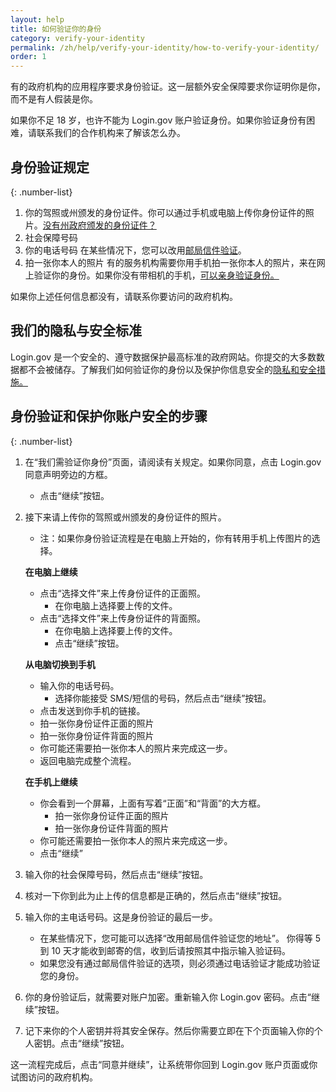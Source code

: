 ```yaml
---
layout: help
title: 如何验证你的身份
category: verify-your-identity
permalink: /zh/help/verify-your-identity/how-to-verify-your-identity/
order: 1
---
```


有的政府机构的应用程序要求身份验证。这一层额外安全保障要求你证明你是你，而不是有人假装是你。

如果你不足 18 岁，也许不能为 Login.gov 账户验证身份。如果你验证身份有困难，请联系我们的合作机构来了解该怎么办。

## 身份验证规定

{: .number-list}

1. 你的驾照或州颁发的身份证件。你可以通过手机或电脑上传你身份证件的照片。[没有州政府颁发的身份证件？](/zh/help/verify-your-identity/accepted-identification-documents/)
2. 社会保障号码
3. 你的电话号码
   在某些情况下，您可以改用[邮局信件验证](/zh/help/verify-your-identity/verify-your-address-by-mail/)。
4. 拍一张你本人的照片
   有的服务机构需要你用手机拍一张你本人的照片，来在网上验证你的身份。如果你没有带相机的手机，[可以亲身验证身份。](/zh/help/verify-your-identity/verify-your-identity-in-person/)

如果你上述任何信息都没有，请联系你要访问的政府机构。

## 我们的隐私与安全标准
Login.gov 是一个安全的、遵守数据保护最高标准的政府网站。你提交的大多数数据都不会被储存。了解我们如何验证你的身份以及保护你信息安全的[隐私和安全措施。](/zh/policy/)

## 身份验证和保护你账户安全的步骤

{: .number-list}
1. 在“我们需验证你身份”页面，请阅读有关规定。如果你同意，点击 Login.gov 同意声明旁边的方框。   
    * 点击“继续”按钮。
2. 接下来请上传你的驾照或州颁发的身份证件的照片。

    * 注：如果你身份验证流程是在电脑上开始的，你有转用手机上传图片的选择。

    **在电脑上继续**

    * 点击“选择文件”来上传身份证件的正面照。
      * 在你电脑上选择要上传的文件。
    * 点击“选择文件”来上传身份证件的背面照。
      * 在你电脑上选择要上传的文件。
      * 点击“继续”按钮。

    **从电脑切换到手机**

    * 输入你的电话号码。
      * 选择你能接受 SMS/短信的号码，然后点击“继续”按钮。
    * 点击发送到你手机的链接。
    * 拍一张你身份证件正面的照片
    * 拍一张你身份证件背面的照片
    * 你可能还需要拍一张你本人的照片来完成这一步。
    * 返回电脑完成整个流程。

    **在手机上继续**

    * 你会看到一个屏幕，上面有写着“正面”和“背面”的大方框。
      * 拍一张你身份证件正面的照片
      * 拍一张你身份证件背面的照片
    * 你可能还需要拍一张你本人的照片来完成这一步。
    * 点击“继续”
3. 输入你的社会保障号码，然后点击“继续”按钮。
4. 核对一下你到此为止上传的信息都是正确的，然后点击“继续”按钮。
5. 输入你的主电话号码。这是身份验证的最后一步。   
   * 在某些情况下，您可能可以选择“改用邮局信件验证您的地址”。 你得等 5 到 10 天才能收到邮寄的信，收到后请按照其中指示输入验证码。
   * 如果您没有通过邮局信件验证的选项，则必须通过电话验证才能成功验证您的身份。
6. 你的身份验证后，就需要对账户加密。重新输入你 Login.gov 密码。点击“继续”按钮。
7. 记下来你的个人密钥并将其安全保存。然后你需要立即在下个页面输入你的个人密钥。点击“继续”按钮。

这一流程完成后，点击“同意并继续”，让系统带你回到 Login.gov 账户页面或你试图访问的政府机构。

